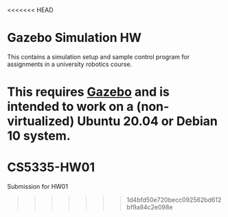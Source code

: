 <<<<<<< HEAD

# Gazebo Simulation HW

This contains a simulation setup and sample control program for assignments in a
university robotics course.

This requires [Gazebo](http://gazebosim.org/) and is intended to work on a
(non-virtualized) Ubuntu 20.04 or Debian 10 system.
=======
# CS5335-HW01
Submission for HW01
>>>>>>> 1d4bfd50e720becc092562bd612bf9a84c2e098e

